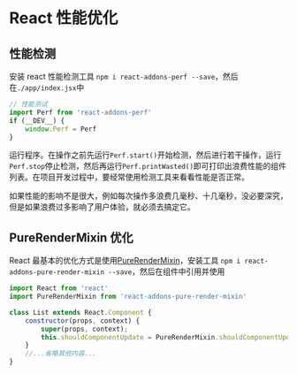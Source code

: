 
# React 性能优化


## 性能检测

安装 react 性能检测工具 `npm i react-addons-perf --save`，然后在`./app/index.jsx`中

```js
// 性能测试
import Perf from 'react-addons-perf'
if (__DEV__) {
    window.Perf = Perf
}
```

运行程序。在操作之前先运行`Perf.start()`开始检测，然后进行若干操作，运行`Perf.stop`停止检测，然后再运行`Perf.printWasted()`即可打印出浪费性能的组件列表。在项目开发过程中，要经常使用检测工具来看看性能是否正常。

如果性能的影响不是很大，例如每次操作多浪费几毫秒、十几毫秒，没必要深究，但是如果浪费过多影响了用户体验，就必须去搞定它。





## PureRenderMixin 优化

React 最基本的优化方式是使用[PureRenderMixin](http://reactjs.cn/react/docs/pure-render-mixin.html)，安装工具 `npm i react-addons-pure-render-mixin --save`，然后在组件中引用并使用

```jsx
import React from 'react'
import PureRenderMixin from 'react-addons-pure-render-mixin'

class List extends React.Component {
    constructor(props, context) {
        super(props, context);
        this.shouldComponentUpdate = PureRenderMixin.shouldComponentUpdate.bind(this);
    }
    //...省略其他内容...
}
```

